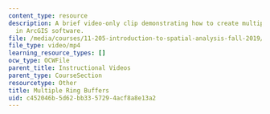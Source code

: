 ```yaml
---
content_type: resource
description: A brief video-only clip demonstrating how to create multiple ring buffers
  in ArcGIS software.
file: /media/courses/11-205-introduction-to-spatial-analysis-fall-2019/c452046b5d62bb3357294acf8a8e13a2_MIT11_205F19_multiple_ring_buffers.mp4
file_type: video/mp4
learning_resource_types: []
ocw_type: OCWFile
parent_title: Instructional Videos
parent_type: CourseSection
resourcetype: Other
title: Multiple Ring Buffers
uid: c452046b-5d62-bb33-5729-4acf8a8e13a2
---
```

